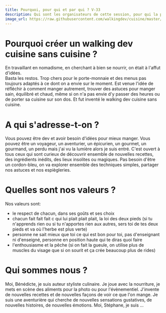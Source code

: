 ```yaml
---
title: Pourquoi, pour qui et par qui ? V-33
description: Qui sont les organisateurs de cette session, pour qui la préparent-ils et quelle est leur vision
image_url: https://raw.githubusercontent.com/walkingdev/cuisine/master/media/sang.jpg
---
```


# Pourquoi créer un walking dev cuisine sans cuisine ?

En travaillant en nomadisme, en cherchant à bien se nourrir, on était à l'affut d'idées.  
Basta les restos. Trop chers pour le porte-monnaie et des menus pas toujours adaptés à ce dont on a envie sur le moment.
Est venue l'idée de réfléchir à comment manger autrement, trouver des astuces pour manger sain, équilibré et chaud, même si on n'a pas envie d'y passer des heures ou de porter sa cuisine sur son dos.
Et fut inventé le walking dev cuisine sans cuisine.

# A qui s'adresse-t-on ?

Vous pouvez être dev et avoir besoin d'idées pour mieux manger. Vous pouvez être un voyageur, un aventurier, un épicurien, un gourmet, un gourmand, un perdu mais j'ai vu la lumière alors je suis entré.
C'est ouvert à tous ceux qui sont curieux de découvrir ensemble de nouvelles recettes, des ingrédients inédits, des lieux insolites ou magiques.
Pas besoin d'être un cordon-bleu, on va explorer ensemble des techniques simples, partager nos astuces et nos espiègleries.


# Quelles sont nos valeurs ?

Nos valeurs sont: 
* le respect de chacun, dans ses goûts et ses choix
* chacun fait fait fait c qui lui plait plait plait, la loi des deux pieds (si tu n'apprends rien ou si tu n'apportes rien aux autres, sers toi de tes deux pieds et va où l'herbe est plus verte)
* personne ne sait mieux que toi ce qui est bon pour toi, pas d'enseignant ni d'enseigné, personne en position haute qui te diras quoi faire
* l'enthousiasme et la pêche (si on fait la gueule, on utilise plus de muscles du visage que si on sourit et ça crée beaucoup plus de rides)


# Qui sommes nous ?

Moi, Bénédicte, je suis auteur styliste culinaire. Je joue avec la nourriture, je mets en scène des aliments pour la photo ou pour l'évènementiel. J'invente de nouvelles recettes et de nouvelles façons de voir ce que l'on mange. Je suis une aventurière qui cherche de nouvelles sensations gustatives, de nouvelles histoires, de nouvelles émotions.
Moi, Stéphane, je suis ...
